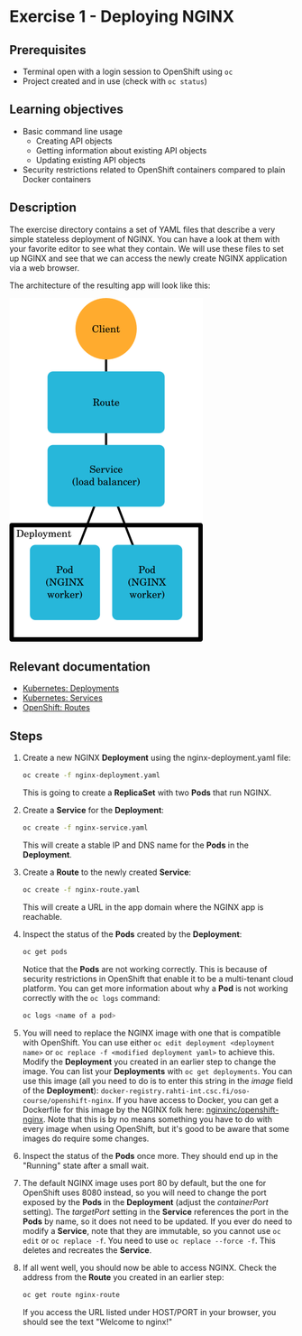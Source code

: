# Exercise 1 - Deploying NGINX

## Prerequisites

* Terminal open with a login session to OpenShift using `oc`
* Project created and in use (check with `oc status`)

## Learning objectives

* Basic command line usage
  * Creating API objects
  * Getting information about existing API objects
  * Updating existing API objects
* Security restrictions related to OpenShift containers compared to plain Docker
  containers

## Description

The exercise directory contains a set of YAML files that describe a very simple
stateless deployment of NGINX. You can have a look at them with your favorite
editor to see what they contain. We will use these files to set up NGINX and see
that we can access the newly create NGINX application via a web browser.

The architecture of the resulting app will look like this:

![Exercise 1 architecture](ex1-arch.png)

## Relevant documentation

* [Kubernetes: Deployments](https://kubernetes.io/docs/concepts/workloads/controllers/deployment/)
* [Kubernetes: Services](https://kubernetes.io/docs/concepts/services-networking/service/)
* [OpenShift: Routes](https://docs.openshift.org/3.6/architecture/networking/routes.html)

## Steps

1. Create a new NGINX **Deployment** using the nginx-deployment.yaml file:
   ```bash
   oc create -f nginx-deployment.yaml
   ```
   This is going to create a **ReplicaSet** with two **Pods** that run NGINX.

2. Create a **Service** for the **Deployment**:
   ```bash
   oc create -f nginx-service.yaml
   ```
   This will create a stable IP and DNS name for the **Pods** in the
   **Deployment**.

3. Create a **Route** to the newly created **Service**:
   ```bash
   oc create -f nginx-route.yaml
   ```
   This will create a URL in the app domain where the NGINX app is reachable.

4. Inspect the status of the **Pods** created by the **Deployment**:
   ```bash
   oc get pods
   ```
   Notice that the **Pods** are not working correctly. This is because of
   security restrictions in OpenShift that enable it to be a multi-tenant cloud
   platform. You can get more information about why a **Pod** is not working
   correctly with the `oc logs` command:
   ```bash
   oc logs <name of a pod>
   ```

5. You will need to replace the NGINX image with one that is compatible with
   OpenShift. You can use either `oc edit deployment <deployment name>` or `oc
   replace -f <modified deployment yaml>` to achieve this. Modify the
   **Deployment** you created in an earlier step to change the image. You can list
   your **Deployments** with `oc get deployments`. You can use this image (all you
   need to do is to enter this string in the *image* field of the **Deployment**):
   `docker-registry.rahti-int.csc.fi/oso-course/openshift-nginx`. If you have
   access to Docker, you can get a Dockerfile for this image by the NGINX folk
   here: [nginxinc/openshift-nginx](https://github.com/nginxinc/openshift-nginx).
   Note that this is by no means something you have to do with every image when
   using OpenShift, but it's good to be aware that some images do require some
   changes.

6. Inspect the status of the **Pods** once more. They should end up in the
   "Running" state after a small wait.

7. The default NGINX image uses port 80 by default, but the one for OpenShift
   uses 8080 instead, so you will need to change the port exposed by the **Pods**
   in the **Deployment** (adjust the *containerPort* setting). The *targetPort*
   setting in the **Service** references the port in the **Pods** by name, so it
   does not need to be updated. If you ever do need to modify a **Service**, note
   that they are immutable, so you cannot use `oc edit` or `oc replace -f`. You
   need to use `oc replace --force -f`. This deletes and recreates the **Service**.

8. If all went well, you should now be able to access NGINX. Check the address
    from the **Route** you created in an earlier step:
    ```bash
    oc get route nginx-route
    ```
    If you access the URL listed under HOST/PORT in your browser, you should see
    the text "Welcome to nginx!"
